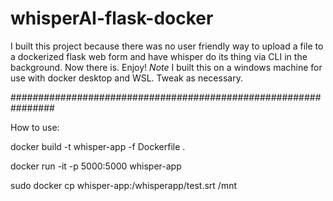 # whisperAI-flask-docker

I built this project because there was no user friendly way to upload a file to a dockerized flask web form and have whisper do its thing via CLI in the background. Now there is. Enjoy! *Note* I built this on a windows machine for use with docker desktop and WSL. Tweak as necessary.

################################################################

How to use:

docker build -t whisper-app -f Dockerfile .

docker run -it -p 5000:5000 whisper-app

sudo docker cp whisper-app:/whisperapp/test.srt /mnt

